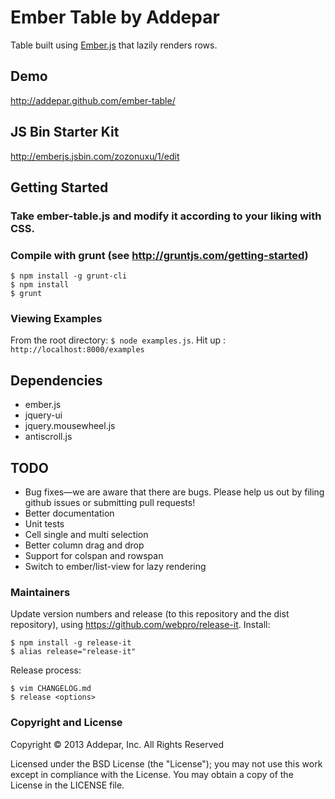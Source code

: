 # Ember Table by Addepar

Table built using [Ember.js](http://emberjs.com/) that lazily renders rows.

## Demo
http://addepar.github.com/ember-table/

## JS Bin Starter Kit
http://emberjs.jsbin.com/zozonuxu/1/edit

## Getting Started

### Take ember-table.js and modify it according to your liking with CSS.

### Compile with grunt (see http://gruntjs.com/getting-started)
```
$ npm install -g grunt-cli
$ npm install
$ grunt
```

### Viewing Examples
From the root directory: `$ node examples.js`.
Hit up : `http://localhost:8000/examples`

## Dependencies
* ember.js
* jquery-ui
* jquery.mousewheel.js
* antiscroll.js

## TODO
* Bug fixes—we are aware that there are bugs. Please help us out by filing github issues or submitting pull requests!
* Better documentation
* Unit tests
* Cell single and multi selection
* Better column drag and drop
* Support for colspan and rowspan
* Switch to ember/list-view for lazy rendering

### Maintainers
Update version numbers and release (to this repository and the dist repository), using https://github.com/webpro/release-it. Install:
```
$ npm install -g release-it
$ alias release="release-it"
```
Release process:
```
$ vim CHANGELOG.md
$ release <options>
```

### Copyright and License
Copyright © 2013 Addepar, Inc. All Rights Reserved

Licensed under the BSD License (the "License"); you may not use this work except in compliance with the License. You may obtain a copy of the License in the LICENSE file.
